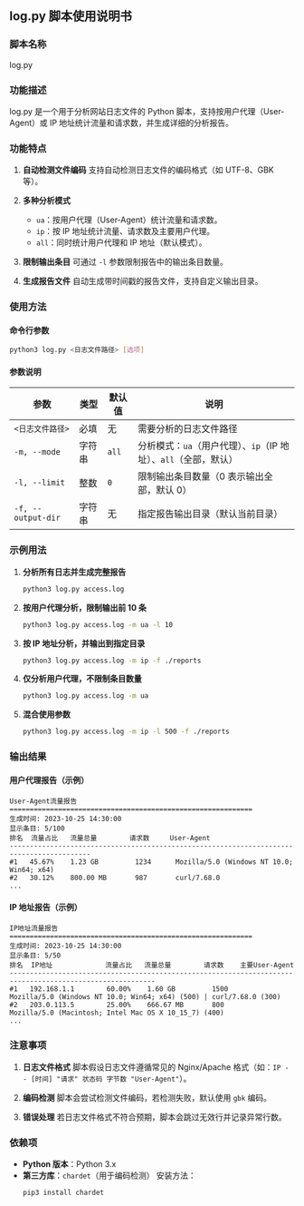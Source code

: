  log.py 脚本使用说明书                                       
----------------------------------------------------------------

### **脚本名称**
log.py

### **功能描述**
log.py 是一个用于分析网站日志文件的 Python 脚本，支持按用户代理（User-Agent）或 IP 地址统计流量和请求数，并生成详细的分析报告。

### **功能特点**
1. **自动检测文件编码**
   支持自动检测日志文件的编码格式（如 UTF-8、GBK 等）。

2. **多种分析模式**
   - `ua`：按用户代理（User-Agent）统计流量和请求数。
   - `ip`：按 IP 地址统计流量、请求数及主要用户代理。
   - `all`：同时统计用户代理和 IP 地址（默认模式）。

3. **限制输出条目**
   可通过 `-l` 参数限制报告中的输出条目数量。

4. **生成报告文件**
   自动生成带时间戳的报告文件，支持自定义输出目录。

### **使用方法**

#### **命令行参数**
```bash
python3 log.py <日志文件路径> [选项]
```

#### **参数说明**
| 参数               | 类型    | 默认值  | 说明                                                                 |
|--------------------|---------|---------|----------------------------------------------------------------------|
| `<日志文件路径>`    | 必填    | 无      | 需要分析的日志文件路径                                               |
| `-m, --mode`       | 字符串  | `all`   | 分析模式：`ua`（用户代理）、`ip`（IP 地址）、`all`（全部，默认）      |
| `-l, --limit`      | 整数    | `0`     | 限制输出条目数量（0 表示输出全部，默认 0）                           |
| `-f, --output-dir` | 字符串  | 无      | 指定报告输出目录（默认当前目录）                                     |

### **示例用法**

1. **分析所有日志并生成完整报告**
   ```bash
   python3 log.py access.log
   ```

2. **按用户代理分析，限制输出前 10 条**
   ```bash
   python3 log.py access.log -m ua -l 10
   ```

3. **按 IP 地址分析，并输出到指定目录**
   ```bash
   python3 log.py access.log -m ip -f ./reports
   ```

4. **仅分析用户代理，不限制条目数量**
   ```bash
   python3 log.py access.log -m ua
   ```

5. **混合使用参数**
   ```bash
   python3 log.py access.log -m ip -l 500 -f ./reports
   ```

### **输出结果**

#### **用户代理报告**（示例）
```
User-Agent流量报告
============================================================
生成时间: 2023-10-25 14:30:00
显示条目: 5/100
排名  流量占比   流量总量        请求数     User-Agent
------------------------------------------------------------------------------------------
#1   45.67%    1.23 GB         1234      Mozilla/5.0 (Windows NT 10.0; Win64; x64)
#2   30.12%    800.00 MB       987       curl/7.68.0
...
```

#### **IP 地址报告**（示例）
```
IP地址流量报告
============================================================
生成时间: 2023-10-25 14:30:00
显示条目: 5/50
排名  IP地址             流量占比   流量总量        请求数    主要User-Agent
----------------------------------------------------------------------------------------------------------
#1   192.168.1.1        60.00%    1.60 GB         1500      Mozilla/5.0 (Windows NT 10.0; Win64; x64) (500) | curl/7.68.0 (300)
#2   203.0.113.5        25.00%    666.67 MB       800       Mozilla/5.0 (Macintosh; Intel Mac OS X 10_15_7) (400)
...
```

### **注意事项**
1. **日志文件格式**
   脚本假设日志文件遵循常见的 Nginx/Apache 格式（如：`IP - - [时间] "请求" 状态码 字节数 "User-Agent"`）。

2. **编码检测**
   脚本会尝试检测文件编码，若检测失败，默认使用 `gbk` 编码。

3. **错误处理**
   若日志文件格式不符合预期，脚本会跳过无效行并记录异常行数。

### **依赖项**
- **Python 版本**：Python 3.x
- **第三方库**：`chardet`（用于编码检测）
  安装方法：
  ```bash
  pip3 install chardet
  ```
